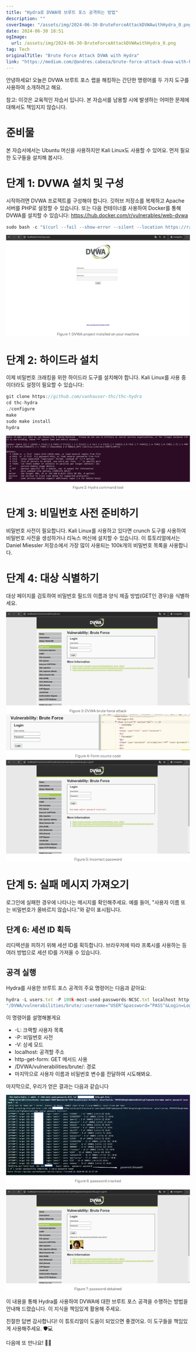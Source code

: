 ```yaml
---
title: "Hydra로 DVWA에 브루트 포스 공격하는 방법"
description: ""
coverImage: "/assets/img/2024-06-30-BruteForceAttackDVWAwithHydra_0.png"
date: 2024-06-30 18:51
ogImage: 
  url: /assets/img/2024-06-30-BruteForceAttackDVWAwithHydra_0.png
tag: Tech
originalTitle: "Brute Force Attack DVWA with Hydra"
link: "https://medium.com/@andres.cabeza/brute-force-attack-dvwa-with-hydra-38a6b0dacca3"
---
```



안녕하세요! 오늘은 DVWA 브루트 포스 랩을 해킹하는 간단한 명령어를 두 가지 도구를 사용하여 소개하려고 해요.

참고: 이것은 교육적인 자습서 입니다. 본 자습서를 남용할 시에 발생하는 어떠한 문제에 대해서도 책임지지 않습니다.

# 준비물

본 자습서에서는 Ubuntu 머신을 사용하지만 Kali Linux도 사용할 수 있어요. 먼저 필요한 도구들을 설치해 봅시다.

<div class="content-ad"></div>

# 단계 1: DVWA 설치 및 구성

시작하려면 DVWA 프로젝트를 구성해야 합니다. 깃허브 저장소를 복제하고 Apache 서버를 PHP로 설정할 수 있습니다. 또는 다음 컨테이너를 사용하여 Docker를 통해 DVWA를 설치할 수 있습니다: https://hub.docker.com/r/vulnerables/web-dvwa

```js
sudo bash -c "$(curl --fail --show-error --silent --location https://raw.githubusercontent.com/IamCarron/DVWA-Script/main/Install-DVWA.sh)"
```

![이미지](/assets/img/2024-06-30-BruteForceAttackDVWAwithHydra_0.png)

<div class="content-ad"></div>

# 단계 2: 하이드라 설치

이제 비밀번호 크래킹을 위한 하이드라 도구를 설치해야 합니다. Kali Linux를 사용 중이더라도 설정이 필요할 수 있습니다:

```js
git clone https://github.com/vanhauser-thc/thc-hydra
cd thc-hydra
./configure
make
sudo make install
hydra
```

![이미지](/assets/img/2024-06-30-BruteForceAttackDVWAwithHydra_1.png)

<div class="content-ad"></div>

# 단계 3: 비밀번호 사전 준비하기

비밀번호 사전이 필요합니다. Kali Linux를 사용하고 있다면 crunch 도구를 사용하여 비밀번호 사전을 생성하거나 리눅스 머신에 설치할 수 있습니다. 이 튜토리얼에서는 Daniel Miessler 저장소에서 가장 많이 사용되는 100k개의 비밀번호 목록을 사용합니다.

# 단계 4: 대상 식별하기

대상 페이지를 검토하여 비밀번호 필드의 이름과 양식 제출 방법(GET인 경우)을 식별하세요.

<div class="content-ad"></div>

<img src="/assets/img/2024-06-30-BruteForceAttackDVWAwithHydra_2.png" />

<img src="/assets/img/2024-06-30-BruteForceAttackDVWAwithHydra_3.png" />

<img src="/assets/img/2024-06-30-BruteForceAttackDVWAwithHydra_4.png" />

# 단계 5: 실패 메시지 가져오기

<div class="content-ad"></div>

로그인에 실패한 경우에 나타나는 메시지를 확인해주세요. 예를 들어, "사용자 이름 또는 비밀번호가 올바르지 않습니다."와 같이 표시됩니다.

## 단계 6: 세션 ID 획득

리디렉션을 피하기 위해 세션 ID를 획득합니다. 브라우저에 따라 프록시를 사용하는 등 여러 방법으로 세션 ID를 가져올 수 있습니다.

## 공격 실행

<div class="content-ad"></div>

Hydra를 사용한 브루트 포스 공격의 주요 명령어는 다음과 같아요:

```js
hydra -L users.txt -P 100k-most-used-passwords-NCSC.txt localhost http-get-form \
"/DVWA/vulnerabilities/brute/:username=^USER^&password=^PASS^&Login=Login:H=Cookie: security=medium; PHPSESSID=sessionID:Username and/or password incorrect." -V
```

이 명령어를 설명해볼게요

- -L: 크랙할 사용자 목록
- -P: 비밀번호 사전
- -V: 상세 모드
- localhost: 공격할 주소
- http-get-form: GET 메서드 사용
- /DVWA/vulnerabilities/brute/: 경로
- 마지막으로 사용자 이름과 비밀번호 변수를 전달하여 시도해봐요.

<div class="content-ad"></div>

마지막으로, 우리가 얻은 결과는 다음과 같습니다

![Image 1](/assets/img/2024-06-30-BruteForceAttackDVWAwithHydra_5.png)

![Image 2](/assets/img/2024-06-30-BruteForceAttackDVWAwithHydra_6.png)

이 내용을 통해 Hydra를 사용하여 DVWA에 대한 브루트 포스 공격을 수행하는 방법을 안내해 드렸습니다. 이 지식을 책임있게 활용해 주세요.

<div class="content-ad"></div>

친절한 답변 감사합니다! 이 튜토리얼이 도움이 되었으면 좋겠어요. 이 도구들을 책임있게 사용해주세요. 🛡️💻

다음에 또 만나요! 🚀😊
